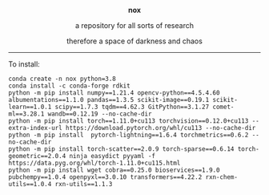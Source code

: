 <div align="center">

**nox**

a repository for all sorts of research 

therefore a space of darkness and chaos

-----------------------------------

</div>

To install:

```
conda create -n nox python=3.8
conda install -c conda-forge rdkit
python -m pip install numpy==1.21.4 opencv-python==4.5.4.60 albumentations==1.1.0 pandas==1.3.5 scikit-image==0.19.1 scikit-learn==1.0.1 scipy==1.7.3 tqdm==4.62.3 GitPython==3.1.27 comet-ml==3.28.1 wandb==0.12.19 --no-cache-dir
python -m pip install torch==1.11.0+cu113 torchvision==0.12.0+cu113 --extra-index-url https://download.pytorch.org/whl/cu113 --no-cache-dir
python -m pip install  pytorch-lightning==1.6.4 torchmetrics==0.6.2 --no-cache-dir
python -m pip install torch-scatter==2.0.9 torch-sparse==0.6.14 torch-geometric==2.0.4 ninja easydict pyyaml -f https://data.pyg.org/whl/torch-1.11.0+cu115.html
python -m pip install wget cobra==0.25.0 bioservices==1.9.0 pubchempy==1.0.4 openpyxl==3.0.10 transformers==4.22.2 rxn-chem-utils==1.0.4 rxn-utils==1.1.3
```
